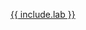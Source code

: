 <a href="https://github.com/orgs/ULL-ESIT-DMSI-2223/repositories?q={{ include.lab }}&type=all&language=&sort=" target="_blank">{{ include.lab }}</a>